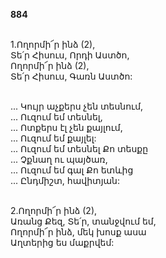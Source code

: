 **884**

\
1.Ողորմի՜ր ինձ (2),\
Տե՛ր Հիսուս, Որդի Աստծո,\
Ողորմի՜ր ինձ (2),\
Տե՛ր Հիսուս, Գառն Աստծո:

\
 ... Կույր աչքերս չեն տեսնում,\
 ... Ուզում եմ տեսնել,\
 ... Ոտքերս էլ չեն քայլում,\
 ... Ուզում եմ քայլել:\
 ... Ուզում եմ տեսնել Քո տեսքը\
 ... Չքնաղ ու պայծառ,\
 ... Ուզում եմ գալ Քո ետևից\
 ... Ընդմիշտ, հավիտյան:

\
2.Ողորմի՜ր ինձ (2),\
Առանց Քեզ, Տե՛ր, տանջվում եմ,\
Ողորմի՜ր ինձ, մեկ խոսք ասա\
Աղտերից ես մաքրվեմ:
